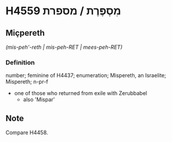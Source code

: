 # H4559 מִסְפֶּרֶת / מספרת

## Miçpereth

_(mis-peh'-reth | mis-peh-RET | mees-peh-RET)_

### Definition

number; feminine of H4437; enumeration; Mispereth, an Israelite; Mispereth; n-pr-f

- one of those who returned from exile with Zerubbabel
  - also 'Mispar'

## Note

Compare H4458.
